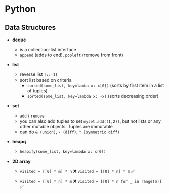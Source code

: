 # Python

## Data Structures
- **deque**
    - is a collection-list interface
    - `append` (adds to end), `popleft` (remove from front)
- **list**
    - reverse list `[::-1]`
    - sort list based on criteria
        - `sorted(some_list, key=lamba x: x[0])` (sorts by first item in a list of tuples)
        - `sorted(some_list, key=lambda x: -x)` (sorts decreasing order)
- **set**
    - `add` / `remove`
    - you can also add tuples to set `myset.add((1,2))`, but not lists or any other mutable objects. Tuples are immutable
    - can do `& (union)`, `- (diff)`, `^ (symmetric diff)`
- **heapq**
    - `heapify(some_list, key=lambda x: x[0])`

- **2D array**
    - `visited = [[0] * m] * n` ❌  `visited = [[0] * n] * m` ✅
    
    - `visited = [[0] * n] * m` ❌ `visited = [[0] * n for _ in range(m)]` ✅ 
        
